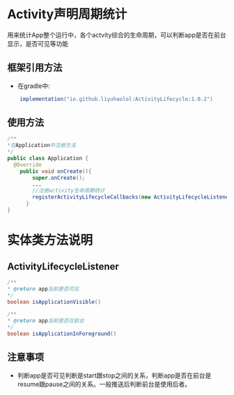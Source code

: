 # Activity声明周期统计

用来统计App整个运行中，各个actvity综合的生命周期，可以判断app是否在前台显示，是否可见等功能


## 框架引用方法

- 在gradle中:
```gradle
    implementation("io.github.liyuhaolol:ActivityLifecycle:1.0.2")
```

## 使用方法

```java
/**
*在Application中注册方法
*/
public class Application {
  @Override
    public void onCreate(){
        super.onCreate();
        ...
        //注册activity生命周期统计
        registerActivityLifecycleCallbacks(new ActivityLifecycleListener());
      }
}
```

# 实体类方法说明

## ActivityLifecycleListener


```java
/**
* @return app当前是否可见
*/
boolean isApplicationVisible()

/**
* @return app当前是否在前台
*/
boolean isApplicationInForeground()
```

## 注意事项

- 判断app是否可见判断是start跟stop之间的关系，判断app是否在前台是resume跟pause之间的关系。一般推送后判断前台是使用后者。
